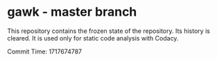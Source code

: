 # gawk - master branch

This repository contains the frozen state of the repository.
Its history is cleared. It is used only for static code
analysis with Codacy.

Commit Time: 1717674787